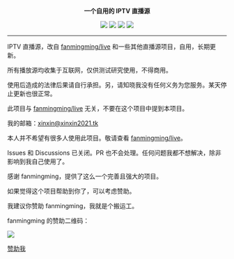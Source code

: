 <p align="center"><b>一个自用的 IPTV 直播源</b></p>

<p align="center">
  <img src="https://img.shields.io/github/stars/xinxin2021/iptv?style=flat-square">
  <img src="https://img.shields.io/github/forks/xinxin2021/iptv?style=flat-square">
  <img src="https://img.shields.io/github/watchers/xinxin2021/iptv?style=flat-square">
  <img src="https://img.shields.io/github/license/xinxin2021/iptv?style=flat-square">
</p>

---

IPTV 直播源，改自 [fanmingming/live](//fanmingming/live) 和一些其他直播源项目，自用，长期更新。

所有播放源均收集于互联网，仅供测试研究使用，不得商用。

使用后造成的法律后果请自行承担。另，请知晓我没有任何义务为您服务。某天停止更新也很正常。

此项目与 [fanmingming/live](//github.com/fanmingming/live) 无关，不要在这个项目中提到本项目。

我的邮箱：[xinxin@xinxin2021.tk](mailto:xinxin@xinxin2021.tk)

本人并不希望有很多人使用此项目。敬请查看 [fanmingming/live](//github.com/fanmingming/live)。

Issues 和 Discussions 已关闭。PR 也不会处理。任何问题我都不想解决，除非影响到我自己使用了。

感谢 fanmingming，提供了这么一个完善且强大的项目。

如果觉得这个项目帮助到你了，可以考虑赞助。

我建议你赞助 fanmingming，我就是个搬运工。

fanmingming 的赞助二维码：

![](https://github.com/fanmingming/live/blob/main/sponsor.png?raw=true)

[赞助我](//sponsor.xinxin2021.tk)
